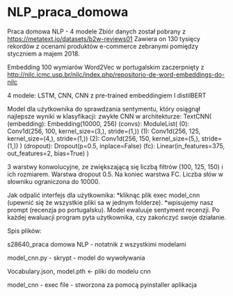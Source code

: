 # NLP_praca_domowa
Praca domowa NLP - 4 modele
Zbiór danych został pobrany z https://metatext.io/datasets/b2w-reviews01 Zawiera on 130 tysięcy rekordów z ocenami produktów e-commerce zebranymi pomiędzy styczniem a majem 2018. 

Embedding 100 wymiarów Word2Vec w portugalskim zaczerpnięty z  http://nilc.icmc.usp.br/nilc/index.php/repositorio-de-word-embeddings-do-nilc

4 modele: LSTM, CNN, CNN z pre-trained embeddingiem I distilBERT

Model dla użytkownika do sprawdzania sentymentu, który osiągnął najlepsze wyniki w klasyfikacji: zwykłe CNN w architekturze: TextCNN(
  (embedding): Embedding(10000, 256)
  (convs): ModuleList(
    (0): Conv1d(256, 100, kernel_size=(3,), stride=(1,))
    (1): Conv1d(256, 125, kernel_size=(4,), stride=(1,))
    (2): Conv1d(256, 150, kernel_size=(5,), stride=(1,))
  )
  (dropout): Dropout(p=0.5, inplace=False)
  (fc): Linear(in_features=375, out_features=2, bias=True)
)

3 warstwy konwolucyjne, ze zwiększającą się liczbą filtrów (100, 125, 150) i ich rozmiarem. Warstwa dropout 0.5. Na koniec warstwa FC. Liczba słów w słowniku ograniczona do 10000.

Jak odpalić interfejs dla użytkownika:
*kliknąc plik exec model_cnn (upewnić się że wszystkie pliki sa w jednym folderze).
*wpisujemy nasz prompt (recenzja po portugalsku). Model ewaluuje sentyment recenzji. Po każdej ewaluacji program pyta użytkownika, czy zakończyć swoje działanie.

Spis plików:

s28640_praca domowa NLP - notatnik z wszystkimi modelami

model_cnn.py - skrypt - model do wywoływania 

Vocabulary.json, model.pth <- pliki do modelu cnn

model_cnn - exec file - stworzona za pomocą pyinstaller aplikacja 

